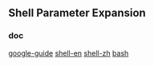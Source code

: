 ## Shell Parameter Expansion

### doc
[google-guide](https://google.github.io/styleguide/shellguide.html)
[shell-en](http://tldp.org/LDP/abs/html/)
[shell-zh](http://www.linuxplus.org/kb/why-shell.html)
[bash](https://wangdoc.com/bash/index.html)

```sh

```

